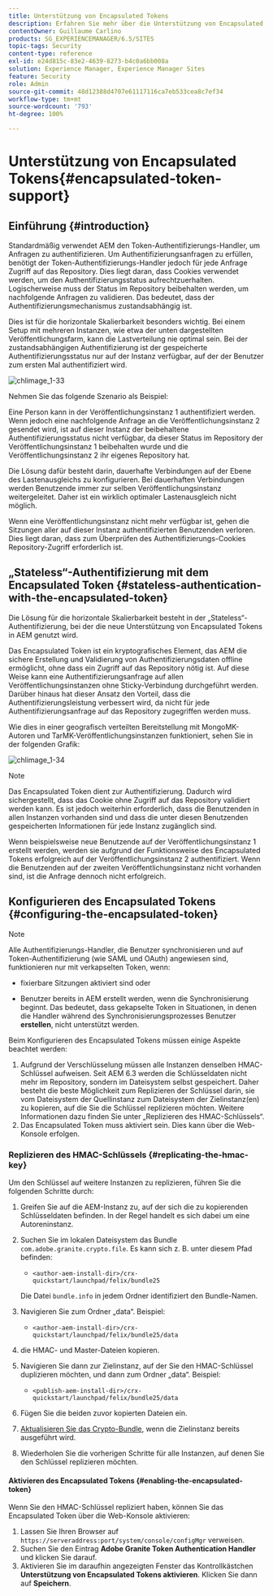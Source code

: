 ```yaml
---
title: Unterstützung von Encapsulated Tokens
description: Erfahren Sie mehr über die Unterstützung von Encapsulated Token in AEM.
contentOwner: Guillaume Carlino
products: SG_EXPERIENCEMANAGER/6.5/SITES
topic-tags: Security
content-type: reference
exl-id: e24d815c-83e2-4639-8273-b4c0a6bb008a
solution: Experience Manager, Experience Manager Sites
feature: Security
role: Admin
source-git-commit: 48d12388d4707e61117116ca7eb533cea8c7ef34
workflow-type: tm+mt
source-wordcount: '793'
ht-degree: 100%

---
```


# Unterstützung von Encapsulated Tokens{#encapsulated-token-support}

## Einführung {#introduction}

Standardmäßig verwendet AEM den Token-Authentifizierungs-Handler, um Anfragen zu authentifizieren. Um Authentifizierungsanfragen zu erfüllen, benötigt der Token-Authentifizierungs-Handler jedoch für jede Anfrage Zugriff auf das Repository. Dies liegt daran, dass Cookies verwendet werden, um den Authentifizierungsstatus aufrechtzuerhalten. Logischerweise muss der Status im Repository beibehalten werden, um nachfolgende Anfragen zu validieren. Das bedeutet, dass der Authentifizierungsmechanismus zustandsabhängig ist.

Dies ist für die horizontale Skalierbarkeit besonders wichtig. Bei einem Setup mit mehreren Instanzen, wie etwa der unten dargestellten Veröffentlichungsfarm, kann die Lastverteilung nie optimal sein. Bei der zustandsabhängigen Authentifizierung ist der gespeicherte Authentifizierungsstatus nur auf der Instanz verfügbar, auf der der Benutzer zum ersten Mal authentifiziert wird.

![chlimage_1-33](assets/chlimage_1-33a.png)

Nehmen Sie das folgende Szenario als Beispiel:

Eine Person kann in der Veröffentlichungsinstanz 1 authentifiziert werden. Wenn jedoch eine nachfolgende Anfrage an die Veröffentlichungsinstanz 2 gesendet wird, ist auf dieser Instanz der beibehaltene Authentifizierungsstatus nicht verfügbar, da dieser Status im Repository der Veröffentlichungsinstanz 1 beibehalten wurde und die Veröffentlichungsinstanz 2 ihr eigenes Repository hat.

Die Lösung dafür besteht darin, dauerhafte Verbindungen auf der Ebene des Lastenausgleichs zu konfigurieren. Bei dauerhaften Verbindungen werden Benutzende immer zur selben Veröffentlichungsinstanz weitergeleitet. Daher ist ein wirklich optimaler Lastenausgleich nicht möglich.

Wenn eine Veröffentlichungsinstanz nicht mehr verfügbar ist, gehen die Sitzungen aller auf dieser Instanz authentifizierten Benutzenden verloren. Dies liegt daran, dass zum Überprüfen des Authentifizierungs-Cookies Repository-Zugriff erforderlich ist.

## „Stateless“-Authentifizierung mit dem Encapsulated Token {#stateless-authentication-with-the-encapsulated-token}

Die Lösung für die horizontale Skalierbarkeit besteht in der „Stateless“-Authentifizierung, bei der die neue Unterstützung von Encapsulated Tokens in AEM genutzt wird.

Das Encapsulated Token ist ein kryptografisches Element, das AEM die sichere Erstellung und Validierung von Authentifizierungsdaten offline ermöglicht, ohne dass ein Zugriff auf das Repository nötig ist. Auf diese Weise kann eine Authentifizierungsanfrage auf allen Veröffentlichungsinstanzen ohne Sticky-Verbindung durchgeführt werden. Darüber hinaus hat dieser Ansatz den Vorteil, dass die Authentifizierungsleistung verbessert wird, da nicht für jede Authentifizierungsanfrage auf das Repository zugegriffen werden muss.

Wie dies in einer geografisch verteilten Bereitstellung mit MongoMK-Autoren und TarMK-Veröffentlichungsinstanzen funktioniert, sehen Sie in der folgenden Grafik:

![chlimage_1-34](assets/chlimage_1-34a.png)

>[!NOTE]
>
>Das Encapsulated Token dient zur Authentifizierung. Dadurch wird sichergestellt, dass das Cookie ohne Zugriff auf das Repository validiert werden kann. Es ist jedoch weiterhin erforderlich, dass die Benutzenden in allen Instanzen vorhanden sind und dass die unter diesen Benutzenden gespeicherten Informationen für jede Instanz zugänglich sind.
>
>Wenn beispielsweise neue Benutzende auf der Veröffentlichungsinstanz 1 erstellt werden, werden sie aufgrund der Funktionsweise des Encapsulated Tokens erfolgreich auf der Veröffentlichungsinstanz 2 authentifiziert. Wenn die Benutzenden auf der zweiten Veröffentlichungsinstanz nicht vorhanden sind, ist die Anfrage dennoch nicht erfolgreich.
>

## Konfigurieren des Encapsulated Tokens {#configuring-the-encapsulated-token}

>[!NOTE]
>Alle Authentifizierungs-Handler, die Benutzer synchronisieren und auf Token-Authentifizierung (wie SAML und OAuth) angewiesen sind, funktionieren nur mit verkapselten Token, wenn:
>
>* fixierbare Sitzungen aktiviert sind oder
>
>* Benutzer bereits in AEM erstellt werden, wenn die Synchronisierung beginnt. Das bedeutet, dass gekapselte Token in Situationen, in denen die Handler während des Synchronisierungsprozesses Benutzer **erstellen**, nicht unterstützt werden.

Beim Konfigurieren des Encapsulated Tokens müssen einige Aspekte beachtet werden:

1. Aufgrund der Verschlüsselung müssen alle Instanzen denselben HMAC-Schlüssel aufweisen. Seit AEM 6.3 werden die Schlüsseldaten nicht mehr im Repository, sondern im Dateisystem selbst gespeichert. Daher besteht die beste Möglichkeit zum Replizieren der Schlüssel darin, sie vom Dateisystem der Quellinstanz zum Dateisystem der Zielinstanz(en) zu kopieren, auf die Sie die Schlüssel replizieren möchten. Weitere Informationen dazu finden Sie unter „Replizieren des HMAC-Schlüssels“.
1. Das Encapsulated Token muss aktiviert sein. Dies kann über die Web-Konsole erfolgen.

### Replizieren des HMAC-Schlüssels {#replicating-the-hmac-key}

Um den Schlüssel auf weitere Instanzen zu replizieren, führen Sie die folgenden Schritte durch:

1. Greifen Sie auf die AEM-Instanz zu, auf der sich die zu kopierenden Schlüsseldaten befinden. In der Regel handelt es sich dabei um eine Autoreninstanz.
1. Suchen Sie im lokalen Dateisystem das Bundle `com.adobe.granite.crypto.file`. Es kann sich z. B. unter diesem Pfad befinden:

   * `<author-aem-install-dir>/crx-quickstart/launchpad/felix/bundle25`

   Die Datei `bundle.info` in jedem Ordner identifiziert den Bundle-Namen.

1. Navigieren Sie zum Ordner „data“. Beispiel:

   * `<author-aem-install-dir>/crx-quickstart/launchpad/felix/bundle25/data`

1. die HMAC- und Master-Dateien kopieren.
1. Navigieren Sie dann zur Zielinstanz, auf der Sie den HMAC-Schlüssel duplizieren möchten, und dann zum Ordner „data“. Beispiel:

   * `<publish-aem-install-dir>/crx-quickstart/launchpad/felix/bundle25/data`

1. Fügen Sie die beiden zuvor kopierten Dateien ein.
1. [Aktualisieren Sie das Crypto-Bundle](/help/communities/deploy-communities.md#refresh-the-granite-crypto-bundle), wenn die Zielinstanz bereits ausgeführt wird.

1. Wiederholen Sie die vorherigen Schritte für alle Instanzen, auf denen Sie den Schlüssel replizieren möchten.

#### Aktivieren des Encapsulated Tokens {#enabling-the-encapsulated-token}

Wenn Sie den HMAC-Schlüssel repliziert haben, können Sie das Encapsulated Token über die Web-Konsole aktivieren:

1. Lassen Sie Ihren Browser auf `https://serveraddress:port/system/console/configMgr` verweisen.
1. Suchen Sie den Eintrag **Adobe Granite Token Authentication Handler** und klicken Sie darauf.
1. Aktivieren Sie im daraufhin angezeigten Fenster das Kontrollkästchen **Unterstützung von Encapsulated Tokens aktivieren**. Klicken Sie dann auf **Speichern**.
